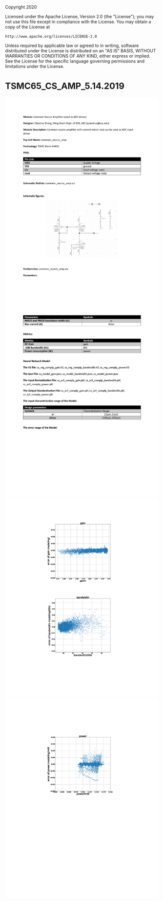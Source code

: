 Copyright 2020

Licensed under the Apache License, Version 2.0 (the "License");
you may not use this file except in compliance with the License.
You may obtain a copy of the License at

    http://www.apache.org/licenses/LICENSE-2.0

Unless required by applicable law or agreed to in writing, software
distributed under the License is distributed on an "AS IS" BASIS,
WITHOUT WARRANTIES OR CONDITIONS OF ANY KIND, either express or implied.
See the License for the specific language governing permissions and
limitations under the License.

# TSMC65_CS_AMP_5.14.2019

<img src="Documents/images/CS_Amplifier_Page_1.png">
<img src="Documents/images/CS_Amplifier_Page_2.png">
<img src="Documents/images/CS_Amplifier_Page_3.png">
<img src="Documents/images/CS_Amplifier_Page_4.png">
